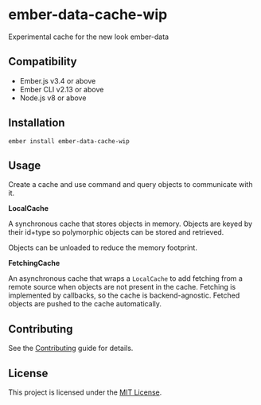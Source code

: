ember-data-cache-wip
==============================================================================

Experimental cache for the new look ember-data


Compatibility
------------------------------------------------------------------------------

* Ember.js v3.4 or above
* Ember CLI v2.13 or above
* Node.js v8 or above


Installation
------------------------------------------------------------------------------

```
ember install ember-data-cache-wip
```


Usage
------------------------------------------------------------------------------

Create a cache and use command and query objects to communicate with it.

**LocalCache**

A synchronous cache that stores objects in memory. Objects are keyed by their id+type so polymorphic objects can be stored and retrieved.

Objects can be unloaded to reduce the memory footprint.

**FetchingCache**

An asynchronous cache that wraps a `LocalCache` to add fetching from a remote source when objects are not present in the cache. Fetching is implemented by callbacks, so the cache is backend-agnostic. Fetched objects are pushed to the cache automatically.

Contributing
------------------------------------------------------------------------------

See the [Contributing](CONTRIBUTING.md) guide for details.


License
------------------------------------------------------------------------------

This project is licensed under the [MIT License](LICENSE.md).
